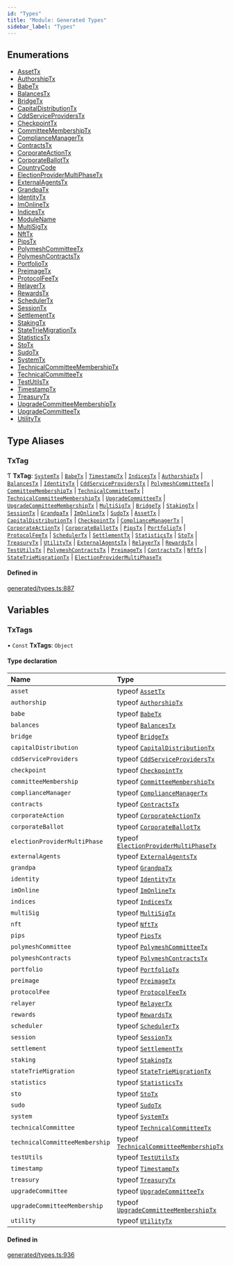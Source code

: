 ```yaml
---
id: "Types"
title: "Module: Generated Types"
sidebar_label: "Types"
---
```


## Enumerations

- [AssetTx](../../../enums/Generated/Types/AssetTx/AssetTx.md)
- [AuthorshipTx](../../../enums/Generated/Types/AuthorshipTx/AuthorshipTx.md)
- [BabeTx](../../../enums/Generated/Types/BabeTx/BabeTx.md)
- [BalancesTx](../../../enums/Generated/Types/BalancesTx/BalancesTx.md)
- [BridgeTx](../../../enums/Generated/Types/BridgeTx/BridgeTx.md)
- [CapitalDistributionTx](../../../enums/Generated/Types/CapitalDistributionTx/CapitalDistributionTx.md)
- [CddServiceProvidersTx](../../../enums/Generated/Types/CddServiceProvidersTx/CddServiceProvidersTx.md)
- [CheckpointTx](../../../enums/Generated/Types/CheckpointTx/CheckpointTx.md)
- [CommitteeMembershipTx](../../../enums/Generated/Types/CommitteeMembershipTx/CommitteeMembershipTx.md)
- [ComplianceManagerTx](../../../enums/Generated/Types/ComplianceManagerTx/ComplianceManagerTx.md)
- [ContractsTx](../../../enums/Generated/Types/ContractsTx/ContractsTx.md)
- [CorporateActionTx](../../../enums/Generated/Types/CorporateActionTx/CorporateActionTx.md)
- [CorporateBallotTx](../../../enums/Generated/Types/CorporateBallotTx/CorporateBallotTx.md)
- [CountryCode](../../../enums/Generated/Types/CountryCode/CountryCode.md)
- [ElectionProviderMultiPhaseTx](../../../enums/Generated/Types/ElectionProviderMultiPhaseTx/ElectionProviderMultiPhaseTx.md)
- [ExternalAgentsTx](../../../enums/Generated/Types/ExternalAgentsTx/ExternalAgentsTx.md)
- [GrandpaTx](../../../enums/Generated/Types/GrandpaTx/GrandpaTx.md)
- [IdentityTx](../../../enums/Generated/Types/IdentityTx/IdentityTx.md)
- [ImOnlineTx](../../../enums/Generated/Types/ImOnlineTx/ImOnlineTx.md)
- [IndicesTx](../../../enums/Generated/Types/IndicesTx/IndicesTx.md)
- [ModuleName](../../../enums/Generated/Types/ModuleName/ModuleName.md)
- [MultiSigTx](../../../enums/Generated/Types/MultiSigTx/MultiSigTx.md)
- [NftTx](../../../enums/Generated/Types/NftTx/NftTx.md)
- [PipsTx](../../../enums/Generated/Types/PipsTx/PipsTx.md)
- [PolymeshCommitteeTx](../../../enums/Generated/Types/PolymeshCommitteeTx/PolymeshCommitteeTx.md)
- [PolymeshContractsTx](../../../enums/Generated/Types/PolymeshContractsTx/PolymeshContractsTx.md)
- [PortfolioTx](../../../enums/Generated/Types/PortfolioTx/PortfolioTx.md)
- [PreimageTx](../../../enums/Generated/Types/PreimageTx/PreimageTx.md)
- [ProtocolFeeTx](../../../enums/Generated/Types/ProtocolFeeTx/ProtocolFeeTx.md)
- [RelayerTx](../../../enums/Generated/Types/RelayerTx/RelayerTx.md)
- [RewardsTx](../../../enums/Generated/Types/RewardsTx/RewardsTx.md)
- [SchedulerTx](../../../enums/Generated/Types/SchedulerTx/SchedulerTx.md)
- [SessionTx](../../../enums/Generated/Types/SessionTx/SessionTx.md)
- [SettlementTx](../../../enums/Generated/Types/SettlementTx/SettlementTx.md)
- [StakingTx](../../../enums/Generated/Types/StakingTx/StakingTx.md)
- [StateTrieMigrationTx](../../../enums/Generated/Types/StateTrieMigrationTx/StateTrieMigrationTx.md)
- [StatisticsTx](../../../enums/Generated/Types/StatisticsTx/StatisticsTx.md)
- [StoTx](../../../enums/Generated/Types/StoTx/StoTx.md)
- [SudoTx](../../../enums/Generated/Types/SudoTx/SudoTx.md)
- [SystemTx](../../../enums/Generated/Types/SystemTx/SystemTx.md)
- [TechnicalCommitteeMembershipTx](../../../enums/Generated/Types/TechnicalCommitteeMembershipTx/TechnicalCommitteeMembershipTx.md)
- [TechnicalCommitteeTx](../../../enums/Generated/Types/TechnicalCommitteeTx/TechnicalCommitteeTx.md)
- [TestUtilsTx](../../../enums/Generated/Types/TestUtilsTx/TestUtilsTx.md)
- [TimestampTx](../../../enums/Generated/Types/TimestampTx/TimestampTx.md)
- [TreasuryTx](../../../enums/Generated/Types/TreasuryTx/TreasuryTx.md)
- [UpgradeCommitteeMembershipTx](../../../enums/Generated/Types/UpgradeCommitteeMembershipTx/UpgradeCommitteeMembershipTx.md)
- [UpgradeCommitteeTx](../../../enums/Generated/Types/UpgradeCommitteeTx/UpgradeCommitteeTx.md)
- [UtilityTx](../../../enums/Generated/Types/UtilityTx/UtilityTx.md)

## Type Aliases

### TxTag

Ƭ **TxTag**: [`SystemTx`](../../../enums/Generated/Types/SystemTx/SystemTx.md) \| [`BabeTx`](../../../enums/Generated/Types/BabeTx/BabeTx.md) \| [`TimestampTx`](../../../enums/Generated/Types/TimestampTx/TimestampTx.md) \| [`IndicesTx`](../../../enums/Generated/Types/IndicesTx/IndicesTx.md) \| [`AuthorshipTx`](../../../enums/Generated/Types/AuthorshipTx/AuthorshipTx.md) \| [`BalancesTx`](../../../enums/Generated/Types/BalancesTx/BalancesTx.md) \| [`IdentityTx`](../../../enums/Generated/Types/IdentityTx/IdentityTx.md) \| [`CddServiceProvidersTx`](../../../enums/Generated/Types/CddServiceProvidersTx/CddServiceProvidersTx.md) \| [`PolymeshCommitteeTx`](../../../enums/Generated/Types/PolymeshCommitteeTx/PolymeshCommitteeTx.md) \| [`CommitteeMembershipTx`](../../../enums/Generated/Types/CommitteeMembershipTx/CommitteeMembershipTx.md) \| [`TechnicalCommitteeTx`](../../../enums/Generated/Types/TechnicalCommitteeTx/TechnicalCommitteeTx.md) \| [`TechnicalCommitteeMembershipTx`](../../../enums/Generated/Types/TechnicalCommitteeMembershipTx/TechnicalCommitteeMembershipTx.md) \| [`UpgradeCommitteeTx`](../../../enums/Generated/Types/UpgradeCommitteeTx/UpgradeCommitteeTx.md) \| [`UpgradeCommitteeMembershipTx`](../../../enums/Generated/Types/UpgradeCommitteeMembershipTx/UpgradeCommitteeMembershipTx.md) \| [`MultiSigTx`](../../../enums/Generated/Types/MultiSigTx/MultiSigTx.md) \| [`BridgeTx`](../../../enums/Generated/Types/BridgeTx/BridgeTx.md) \| [`StakingTx`](../../../enums/Generated/Types/StakingTx/StakingTx.md) \| [`SessionTx`](../../../enums/Generated/Types/SessionTx/SessionTx.md) \| [`GrandpaTx`](../../../enums/Generated/Types/GrandpaTx/GrandpaTx.md) \| [`ImOnlineTx`](../../../enums/Generated/Types/ImOnlineTx/ImOnlineTx.md) \| [`SudoTx`](../../../enums/Generated/Types/SudoTx/SudoTx.md) \| [`AssetTx`](../../../enums/Generated/Types/AssetTx/AssetTx.md) \| [`CapitalDistributionTx`](../../../enums/Generated/Types/CapitalDistributionTx/CapitalDistributionTx.md) \| [`CheckpointTx`](../../../enums/Generated/Types/CheckpointTx/CheckpointTx.md) \| [`ComplianceManagerTx`](../../../enums/Generated/Types/ComplianceManagerTx/ComplianceManagerTx.md) \| [`CorporateActionTx`](../../../enums/Generated/Types/CorporateActionTx/CorporateActionTx.md) \| [`CorporateBallotTx`](../../../enums/Generated/Types/CorporateBallotTx/CorporateBallotTx.md) \| [`PipsTx`](../../../enums/Generated/Types/PipsTx/PipsTx.md) \| [`PortfolioTx`](../../../enums/Generated/Types/PortfolioTx/PortfolioTx.md) \| [`ProtocolFeeTx`](../../../enums/Generated/Types/ProtocolFeeTx/ProtocolFeeTx.md) \| [`SchedulerTx`](../../../enums/Generated/Types/SchedulerTx/SchedulerTx.md) \| [`SettlementTx`](../../../enums/Generated/Types/SettlementTx/SettlementTx.md) \| [`StatisticsTx`](../../../enums/Generated/Types/StatisticsTx/StatisticsTx.md) \| [`StoTx`](../../../enums/Generated/Types/StoTx/StoTx.md) \| [`TreasuryTx`](../../../enums/Generated/Types/TreasuryTx/TreasuryTx.md) \| [`UtilityTx`](../../../enums/Generated/Types/UtilityTx/UtilityTx.md) \| [`ExternalAgentsTx`](../../../enums/Generated/Types/ExternalAgentsTx/ExternalAgentsTx.md) \| [`RelayerTx`](../../../enums/Generated/Types/RelayerTx/RelayerTx.md) \| [`RewardsTx`](../../../enums/Generated/Types/RewardsTx/RewardsTx.md) \| [`TestUtilsTx`](../../../enums/Generated/Types/TestUtilsTx/TestUtilsTx.md) \| [`PolymeshContractsTx`](../../../enums/Generated/Types/PolymeshContractsTx/PolymeshContractsTx.md) \| [`PreimageTx`](../../../enums/Generated/Types/PreimageTx/PreimageTx.md) \| [`ContractsTx`](../../../enums/Generated/Types/ContractsTx/ContractsTx.md) \| [`NftTx`](../../../enums/Generated/Types/NftTx/NftTx.md) \| [`StateTrieMigrationTx`](../../../enums/Generated/Types/StateTrieMigrationTx/StateTrieMigrationTx.md) \| [`ElectionProviderMultiPhaseTx`](../../../enums/Generated/Types/ElectionProviderMultiPhaseTx/ElectionProviderMultiPhaseTx.md)

#### Defined in

[generated/types.ts:887](https://github.com/PolymeshAssociation/polymesh-sdk/blob/c53723bab/src/generated/types.ts#L887)

## Variables

### TxTags

• `Const` **TxTags**: `Object`

#### Type declaration

| Name | Type |
| :------ | :------ |
| `asset` | typeof [`AssetTx`](../../../enums/Generated/Types/AssetTx/AssetTx.md) |
| `authorship` | typeof [`AuthorshipTx`](../../../enums/Generated/Types/AuthorshipTx/AuthorshipTx.md) |
| `babe` | typeof [`BabeTx`](../../../enums/Generated/Types/BabeTx/BabeTx.md) |
| `balances` | typeof [`BalancesTx`](../../../enums/Generated/Types/BalancesTx/BalancesTx.md) |
| `bridge` | typeof [`BridgeTx`](../../../enums/Generated/Types/BridgeTx/BridgeTx.md) |
| `capitalDistribution` | typeof [`CapitalDistributionTx`](../../../enums/Generated/Types/CapitalDistributionTx/CapitalDistributionTx.md) |
| `cddServiceProviders` | typeof [`CddServiceProvidersTx`](../../../enums/Generated/Types/CddServiceProvidersTx/CddServiceProvidersTx.md) |
| `checkpoint` | typeof [`CheckpointTx`](../../../enums/Generated/Types/CheckpointTx/CheckpointTx.md) |
| `committeeMembership` | typeof [`CommitteeMembershipTx`](../../../enums/Generated/Types/CommitteeMembershipTx/CommitteeMembershipTx.md) |
| `complianceManager` | typeof [`ComplianceManagerTx`](../../../enums/Generated/Types/ComplianceManagerTx/ComplianceManagerTx.md) |
| `contracts` | typeof [`ContractsTx`](../../../enums/Generated/Types/ContractsTx/ContractsTx.md) |
| `corporateAction` | typeof [`CorporateActionTx`](../../../enums/Generated/Types/CorporateActionTx/CorporateActionTx.md) |
| `corporateBallot` | typeof [`CorporateBallotTx`](../../../enums/Generated/Types/CorporateBallotTx/CorporateBallotTx.md) |
| `electionProviderMultiPhase` | typeof [`ElectionProviderMultiPhaseTx`](../../../enums/Generated/Types/ElectionProviderMultiPhaseTx/ElectionProviderMultiPhaseTx.md) |
| `externalAgents` | typeof [`ExternalAgentsTx`](../../../enums/Generated/Types/ExternalAgentsTx/ExternalAgentsTx.md) |
| `grandpa` | typeof [`GrandpaTx`](../../../enums/Generated/Types/GrandpaTx/GrandpaTx.md) |
| `identity` | typeof [`IdentityTx`](../../../enums/Generated/Types/IdentityTx/IdentityTx.md) |
| `imOnline` | typeof [`ImOnlineTx`](../../../enums/Generated/Types/ImOnlineTx/ImOnlineTx.md) |
| `indices` | typeof [`IndicesTx`](../../../enums/Generated/Types/IndicesTx/IndicesTx.md) |
| `multiSig` | typeof [`MultiSigTx`](../../../enums/Generated/Types/MultiSigTx/MultiSigTx.md) |
| `nft` | typeof [`NftTx`](../../../enums/Generated/Types/NftTx/NftTx.md) |
| `pips` | typeof [`PipsTx`](../../../enums/Generated/Types/PipsTx/PipsTx.md) |
| `polymeshCommittee` | typeof [`PolymeshCommitteeTx`](../../../enums/Generated/Types/PolymeshCommitteeTx/PolymeshCommitteeTx.md) |
| `polymeshContracts` | typeof [`PolymeshContractsTx`](../../../enums/Generated/Types/PolymeshContractsTx/PolymeshContractsTx.md) |
| `portfolio` | typeof [`PortfolioTx`](../../../enums/Generated/Types/PortfolioTx/PortfolioTx.md) |
| `preimage` | typeof [`PreimageTx`](../../../enums/Generated/Types/PreimageTx/PreimageTx.md) |
| `protocolFee` | typeof [`ProtocolFeeTx`](../../../enums/Generated/Types/ProtocolFeeTx/ProtocolFeeTx.md) |
| `relayer` | typeof [`RelayerTx`](../../../enums/Generated/Types/RelayerTx/RelayerTx.md) |
| `rewards` | typeof [`RewardsTx`](../../../enums/Generated/Types/RewardsTx/RewardsTx.md) |
| `scheduler` | typeof [`SchedulerTx`](../../../enums/Generated/Types/SchedulerTx/SchedulerTx.md) |
| `session` | typeof [`SessionTx`](../../../enums/Generated/Types/SessionTx/SessionTx.md) |
| `settlement` | typeof [`SettlementTx`](../../../enums/Generated/Types/SettlementTx/SettlementTx.md) |
| `staking` | typeof [`StakingTx`](../../../enums/Generated/Types/StakingTx/StakingTx.md) |
| `stateTrieMigration` | typeof [`StateTrieMigrationTx`](../../../enums/Generated/Types/StateTrieMigrationTx/StateTrieMigrationTx.md) |
| `statistics` | typeof [`StatisticsTx`](../../../enums/Generated/Types/StatisticsTx/StatisticsTx.md) |
| `sto` | typeof [`StoTx`](../../../enums/Generated/Types/StoTx/StoTx.md) |
| `sudo` | typeof [`SudoTx`](../../../enums/Generated/Types/SudoTx/SudoTx.md) |
| `system` | typeof [`SystemTx`](../../../enums/Generated/Types/SystemTx/SystemTx.md) |
| `technicalCommittee` | typeof [`TechnicalCommitteeTx`](../../../enums/Generated/Types/TechnicalCommitteeTx/TechnicalCommitteeTx.md) |
| `technicalCommitteeMembership` | typeof [`TechnicalCommitteeMembershipTx`](../../../enums/Generated/Types/TechnicalCommitteeMembershipTx/TechnicalCommitteeMembershipTx.md) |
| `testUtils` | typeof [`TestUtilsTx`](../../../enums/Generated/Types/TestUtilsTx/TestUtilsTx.md) |
| `timestamp` | typeof [`TimestampTx`](../../../enums/Generated/Types/TimestampTx/TimestampTx.md) |
| `treasury` | typeof [`TreasuryTx`](../../../enums/Generated/Types/TreasuryTx/TreasuryTx.md) |
| `upgradeCommittee` | typeof [`UpgradeCommitteeTx`](../../../enums/Generated/Types/UpgradeCommitteeTx/UpgradeCommitteeTx.md) |
| `upgradeCommitteeMembership` | typeof [`UpgradeCommitteeMembershipTx`](../../../enums/Generated/Types/UpgradeCommitteeMembershipTx/UpgradeCommitteeMembershipTx.md) |
| `utility` | typeof [`UtilityTx`](../../../enums/Generated/Types/UtilityTx/UtilityTx.md) |

#### Defined in

[generated/types.ts:936](https://github.com/PolymeshAssociation/polymesh-sdk/blob/c53723bab/src/generated/types.ts#L936)
